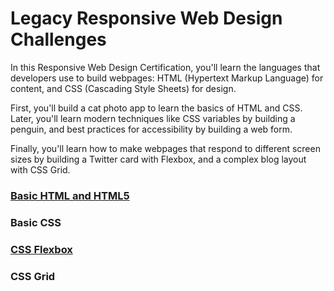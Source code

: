 # Legacy Responsive Web Design Challenges

In this Responsive Web Design Certification, 
you'll learn the languages that developers use 
to build webpages: HTML (Hypertext Markup Language) 
for content, and CSS (Cascading Style Sheets) for design.

First, you'll build a cat photo app to learn the basics 
of HTML and CSS. Later, you'll learn modern techniques 
like CSS variables by building a penguin, and best 
practices for accessibility by building a web form.

Finally, you'll learn how to make webpages that respond 
to different screen sizes by building a Twitter card 
with Flexbox, and a complex blog layout with CSS Grid.

### [Basic HTML and HTML5](https://github.com/AndriiKot/HTML__Basic__FreeCodeCamp)
### Basic CSS
### [CSS Flexbox](https://github.com/AndriiKot/CSS__Flexbox__FreeCodeCamp)
### CSS Grid

